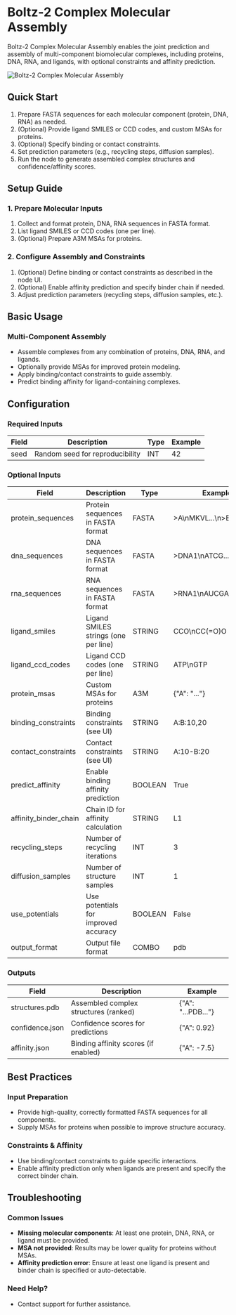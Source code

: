 # Boltz-2 Complex Molecular Assembly

Boltz-2 Complex Molecular Assembly enables the joint prediction and assembly of multi-component biomolecular complexes, including proteins, DNA, RNA, and ligands, with optional constraints and affinity prediction.

<img src="/images/nodes/biotech/boltz-2/boltz-2-complex-molecular-assembly.png" alt="Boltz-2 Complex Molecular Assembly" class="rounded-lg">

## Quick Start

1. Prepare FASTA sequences for each molecular component (protein, DNA, RNA) as needed.
2. (Optional) Provide ligand SMILES or CCD codes, and custom MSAs for proteins.
3. (Optional) Specify binding or contact constraints.
4. Set prediction parameters (e.g., recycling steps, diffusion samples).
5. Run the node to generate assembled complex structures and confidence/affinity scores.

## Setup Guide

### 1. Prepare Molecular Inputs
1. Collect and format protein, DNA, RNA sequences in FASTA format.
2. List ligand SMILES or CCD codes (one per line).
3. (Optional) Prepare A3M MSAs for proteins.

### 2. Configure Assembly and Constraints
1. (Optional) Define binding or contact constraints as described in the node UI.
2. (Optional) Enable affinity prediction and specify binder chain if needed.
3. Adjust prediction parameters (recycling steps, diffusion samples, etc.).

## Basic Usage

### Multi-Component Assembly
* Assemble complexes from any combination of proteins, DNA, RNA, and ligands.
* Optionally provide MSAs for improved protein modeling.
* Apply binding/contact constraints to guide assembly.
* Predict binding affinity for ligand-containing complexes.

## Configuration

### Required Inputs
| Field | Description | Type | Example |
|-------|-------------|------|---------|
| seed | Random seed for reproducibility | INT | 42 |

### Optional Inputs
| Field | Description | Type | Example |
|-------|-------------|------|---------|
| protein_sequences | Protein sequences in FASTA format | FASTA | >A\nMKVL...\n>B\nGYLL... |
| dna_sequences | DNA sequences in FASTA format | FASTA | >DNA1\nATCG... |
| rna_sequences | RNA sequences in FASTA format | FASTA | >RNA1\nAUCGA... |
| ligand_smiles | Ligand SMILES strings (one per line) | STRING | CCO\nCC(=O)O |
| ligand_ccd_codes | Ligand CCD codes (one per line) | STRING | ATP\nGTP |
| protein_msas | Custom MSAs for proteins | A3M | {"A": "..."} |
| binding_constraints | Binding constraints (see UI) | STRING | A:B:10,20 |
| contact_constraints | Contact constraints (see UI) | STRING | A:10-B:20 |
| predict_affinity | Enable binding affinity prediction | BOOLEAN | True |
| affinity_binder_chain | Chain ID for affinity calculation | STRING | L1 |
| recycling_steps | Number of recycling iterations | INT | 3 |
| diffusion_samples | Number of structure samples | INT | 1 |
| use_potentials | Use potentials for improved accuracy | BOOLEAN | False |
| output_format | Output file format | COMBO | pdb |

### Outputs
| Field | Description | Example |
|-------|-------------|---------|
| structures.pdb | Assembled complex structures (ranked) | {"A": "...PDB..."} |
| confidence.json | Confidence scores for predictions | {"A": 0.92} |
| affinity.json | Binding affinity scores (if enabled) | {"A": -7.5} |

## Best Practices

### Input Preparation
* Provide high-quality, correctly formatted FASTA sequences for all components.
* Supply MSAs for proteins when possible to improve structure accuracy.

### Constraints & Affinity
* Use binding/contact constraints to guide specific interactions.
* Enable affinity prediction only when ligands are present and specify the correct binder chain.

## Troubleshooting

### Common Issues
* **Missing molecular components**: At least one protein, DNA, RNA, or ligand must be provided.
* **MSA not provided**: Results may be lower quality for proteins without MSAs.
* **Affinity prediction error**: Ensure at least one ligand is present and binder chain is specified or auto-detectable.

### Need Help?
* Contact support for further assistance.
